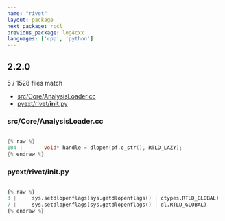 ```yaml
---
name: "rivet"
layout: package
next_package: rccl
previous_package: log4cxx
languages: ['cpp', 'python']
---
```

## 2.2.0
5 / 1528 files match

 - [src/Core/AnalysisLoader.cc](#srccoreanalysisloadercc)
 - [pyext/rivet/__init__.py](#pyextrivet__init__py)

### src/Core/AnalysisLoader.cc

```cpp

{% raw %}
104 |       void* handle = dlopen(pf.c_str(), RTLD_LAZY);
{% endraw %}

```
### pyext/rivet/__init__.py

```python

{% raw %}
3 |     sys.setdlopenflags(sys.getdlopenflags() | ctypes.RTLD_GLOBAL)
7 |     sys.setdlopenflags(sys.getdlopenflags() | dl.RTLD_GLOBAL)
{% endraw %}

```